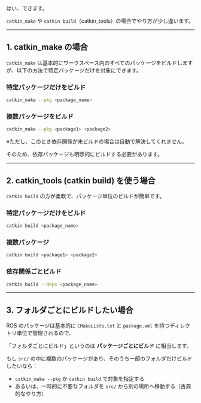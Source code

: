 はい、できます。

`catkin_make` や `catkin build`（catkin_tools）の場合でやり方が少し違います。

---

## 1. **catkin_make の場合**

`catkin_make` は基本的にワークスペース内のすべてのパッケージをビルドしますが、以下の方法で特定パッケージだけを対象にできます。

### 特定パッケージだけをビルド

```bash
catkin_make --pkg <package_name>
```

### 複数パッケージをビルド

```bash
catkin_make --pkg <package1> <package2>
```

※ただし、このとき依存関係が未ビルドの場合は自動で解決してくれません。

そのため、依存パッケージも明示的にビルドする必要があります。

---

## 2. **catkin_tools (catkin build) を使う場合**

`catkin build` の方が柔軟で、パッケージ単位のビルドが簡単です。

### 特定パッケージだけをビルド

```bash
catkin build <package_name>
```

### 複数パッケージ

```bash
catkin build <package1> <package2>
```

### 依存関係ごとビルド

```bash
catkin build --deps <package_name>
```

---

## 3. **フォルダごとにビルドしたい場合**

ROS のパッケージは基本的に `CMakeLists.txt` と `package.xml` を持つディレクトリ単位で管理されるので、

「フォルダごとにビルド」というのは **パッケージごとにビルド** に相当します。

もし `src/` の中に複数のパッケージがあり、そのうち一部のフォルダだけビルドしたいなら：

* `catkin_make --pkg` か `catkin build` で対象を指定する
* あるいは、一時的に不要なフォルダを `src/` から別の場所へ移動する（古典的なやり方）
